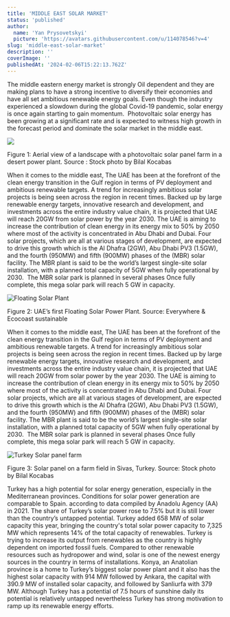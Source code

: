 ```yaml
---
title: 'MIDDLE EAST SOLAR MARKET'
status: 'published'
author:
  name: 'Yan Prysovetskyi'
  picture: 'https://avatars.githubusercontent.com/u/114078546?v=4'
slug: 'middle-east-solar-market'
description: ''
coverImage: ''
publishedAt: '2024-02-06T15:22:13.762Z'
---
```


The middle eastern energy market is strongly Oil dependent and they are making plans to have a strong incentive to diversify their economies and have all set ambitious renewable energy goals. Even though the industry experienced a slowdown during the global Covid-19 pandemic, solar energy is once again starting to gain momentum.  Photovoltaic solar energy has been growing at a significant rate and is expected to witness high growth in the forecast period and dominate the solar market in the middle east.

![](https://ae-solar.com/wp-content/uploads/2021/11/2-1-1024x674.jpg)

Figure 1: Aerial view of a landscape with a photovoltaic solar panel farm in a desert power plant. Source : Stock photo by Bilal Kocabas

When it comes to the middle east, The UAE has been at the forefront of the clean energy transition in the Gulf region in terms of PV deployment and ambitious renewable targets. A trend for increasingly ambitious solar projects is being seen across the region in recent times. Backed up by large renewable energy targets, innovative research and development, and investments across the entire industry value chain, it is projected that UAE will reach 20GW from solar power by the year 2030. The UAE is aiming to increase the contribution of clean energy in its energy mix to 50% by 2050 where most of the activity is concentrated in Abu Dhabi and Dubai. Four solar projects, which are all at various stages of development, are expected to drive this growth which is the Al Dhafra (2GW), Abu Dhabi PV3 (1.5GW), and the fourth (950MW) and fifth (900MW) phases of the (MBR) solar facility. The MBR plant is said to be the world’s largest single-site solar installation, with a planned total capacity of 5GW when fully operational by 2030.  The MBR solar park is planned in several phases Once fully complete, this mega solar park will reach 5 GW in capacity.

![Floating Solar Plant](https://ae-solar.com/wp-content/uploads/2021/11/4-2-1-1024x767.jpg)

Figure 2: UAE’s first Floating Solar Power Plant. Source: Everywhere & Ecocoast sustainable

When it comes to the middle east, The UAE has been at the forefront of the clean energy transition in the Gulf region in terms of PV deployment and ambitious renewable targets. A trend for increasingly ambitious solar projects is being seen across the region in recent times. Backed up by large renewable energy targets, innovative research and development, and investments across the entire industry value chain, it is projected that UAE will reach 20GW from solar power by the year 2030. The UAE is aiming to increase the contribution of clean energy in its energy mix to 50% by 2050 where most of the activity is concentrated in Abu Dhabi and Dubai. Four solar projects, which are all at various stages of development, are expected to drive this growth which is the Al Dhafra (2GW), Abu Dhabi PV3 (1.5GW), and the fourth (950MW) and fifth (900MW) phases of the (MBR) solar facility. The MBR plant is said to be the world’s largest single-site solar installation, with a planned total capacity of 5GW when fully operational by 2030.  The MBR solar park is planned in several phases Once fully complete, this mega solar park will reach 5 GW in capacity.

![Turkey Solar panel farm ](https://ae-solar.com/wp-content/uploads/2021/11/5-1-1024x570.jpg)

Figure 3: Solar panel on a farm field in Sivas, Turkey. Source: Stock photo by Bilal Kocabas

Turkey has a high potential for solar energy generation, especially in the Mediterranean provinces. Conditions for solar power generation are comparable to Spain. according to data compiled by Anadolu Agency (AA) in 2021. The share of Turkey’s solar power rose to 7.5% but it is still lower than the country’s untapped potential. Turkey added 658 MW of solar capacity this year, bringing the country's total solar power capacity to 7,325 MW which represents 14% of the total capacity of renewables. Turkey is trying to increase its output from renewables as the country is highly dependent on imported fossil fuels. Compared to other renewable resources such as hydropower and wind, solar is one of the newest energy sources in the country in terms of installations. Konya, an Anatolian province is a home to Turkey’s biggest solar power plant and it also has the highest solar capacity with 914 MW followed by Ankara, the capital with 390.9 MW of installed solar capacity, and followed by Sanliurfa with 379 MW. Although Turkey has a potential of 7.5 hours of sunshine daily its potential is relatively untapped nevertheless Turkey has strong motivation to ramp up its renewable energy efforts.